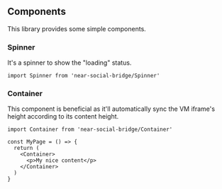 ## Components

This library provides some simple components.

### Spinner

It's a spinner to show the "loading" status.

```tsx
import Spinner from 'near-social-bridge/Spinner'
```

### Container

This component is beneficial as it'll automatically sync the VM iframe's height according to its content height.

```tsx
import Container from 'near-social-bridge/Container'

const MyPage = () => {
  return (
    <Container>
      <p>My nice content</p>
    </Container>
  )
}
```
